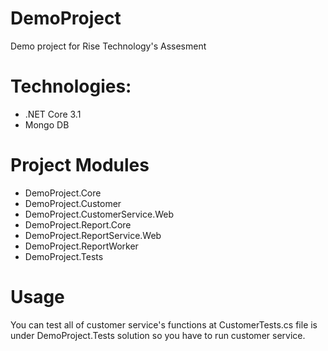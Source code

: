 # DemoProject
Demo project for Rise Technology's Assesment

# Technologies:
- .NET Core 3.1
- Mongo DB

# Project Modules
- DemoProject.Core
- DemoProject.Customer
- DemoProject.CustomerService.Web
- DemoProject.Report.Core
- DemoProject.ReportService.Web
- DemoProject.ReportWorker
- DemoProject.Tests

# Usage

You can test all of customer service's functions at CustomerTests.cs file is under DemoProject.Tests solution so you have to run customer service.

